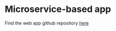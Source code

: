 # Microservice-based app
Find the web app github repository [here](https://github.com/ferranbx/udemy-nodejs-microservices-forum-client)